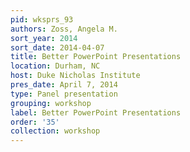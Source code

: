 ```yaml
---
pid: wksprs_93
authors: Zoss, Angela M.
sort_year: 2014
sort_date: 2014-04-07
title: Better PowerPoint Presentations
location: Durham, NC
host: Duke Nicholas Institute
pres_date: April 7, 2014
type: Panel presentation
grouping: workshop
label: Better PowerPoint Presentations
order: '35'
collection: workshop
---
```

